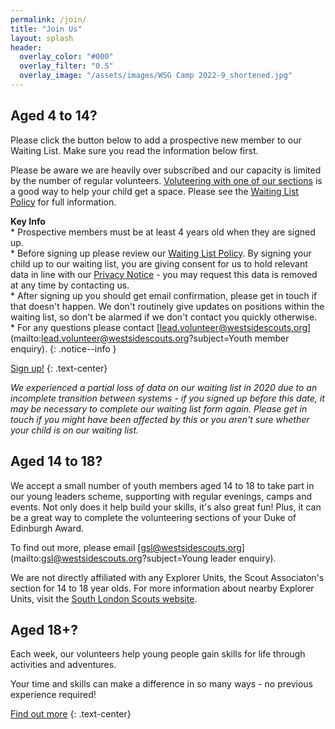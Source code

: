 ```yaml
---
permalink: /join/
title: "Join Us"
layout: splash
header:
  overlay_color: "#000"
  overlay_filter: "0.5"
  overlay_image: "/assets/images/WSG Camp 2022-9_shortened.jpg"
---
```


## Aged 4 to 14?

Please click the button below to add a prospective new member to our Waiting List. Make sure you read the information below first. 

Please be aware we are heavily over subscribed and our capacity is limited by the number of regular volunteers. <a href="/volunteer">Voluteering with one of our sections</a> is a good way to help your child get a space. Please see the <a target="_blank"  href="https://docs.google.com/document/d/e/2PACX-1vRpvOUkQGHyYgDzhU6PVrKm8wAUTcwi-xMyg7TDU6_Orz7cUYn7unSBtTpqKadZ83gfQXjT2vOU0f6N/pub">Waiting List Policy</a> for full information.

**Key Info**\
    * Prospective members must be at least 4 years old when they are signed up. \
    * Before signing up please review our <a target="_blank"  href="https://docs.google.com/document/d/e/2PACX-1vRpvOUkQGHyYgDzhU6PVrKm8wAUTcwi-xMyg7TDU6_Orz7cUYn7unSBtTpqKadZ83gfQXjT2vOU0f6N/pub">Waiting List Policy</a>. By signing your child up to our waiting list, you are giving consent for us to hold relevant data in line with our <a href="https://docs.google.com/document/d/1QKeWxTek5o3ATr4RLzYcohO6Iaxs127v/edit?usp=sharing&ouid=116974087358577509725&rtpof=true&sd=true" target="_blank">Privacy Notice</a> - you may request this data is removed at any time by contacting us. \
    * After signing up you should get email confirmation, please get in touch if that doesn't happen. We don't routinely give updates on positions within the waiting list, so don't be alarmed if we don't contact you quickly otherwise. \
    * For any questions please contact [lead.volunteer@westsidescouts.org](mailto:lead.volunteer@westsidescouts.org?subject=Youth member enquiry).
{: .notice--info }

<a target="_blank" class="btn btn--success" href="https://www.onlinescoutmanager.co.uk/waiting-list/1214th-wsg-waiting-list/cfceb999-789f-47cf-b014-de43768fdc5c/apply">Sign up!</a> 
{: .text-center}

*We experienced a partial loss of data on our waiting list in 2020 due to an incomplete transition between systems - if you signed up before this date, it may be necessary to complete our waiting list form again. Please get in touch if you might have been affected by this or you aren't sure whether your child is on our waiting list.*

## Aged 14 to 18?
We accept a small number of youth members aged 14 to 18 to take part in our young leaders scheme, supporting with regular evenings, camps and events. Not only does it help build your skills, it's also great fun! Plus, it can be a great way to complete the volunteering sections of your Duke of Edinburgh Award.

To find out more, please email [gsl@westsidescouts.org](mailto:gsl@westsidescouts.org?subject=Young leader enquiry).

We are not directly affiliated with any Explorer Units, the Scout Associaton's section for 14 to 18 year olds. For more information about nearby Explorer Units, visit the [South London Scouts website](https://southlondonscouts.org.uk/get-involved-become-scout/everyday-adventure-and-skills-life-scouting-6-25-year-olds/explorer). 

## Aged 18+?

Each week, our volunteers help young people gain skills for life through activities and adventures. 

  Your time and skills can make a difference in so many ways - no previous experience required! 

<a class="btn btn--success" href="/volunteer">Find out more</a>
{: .text-center}